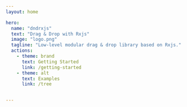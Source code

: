 ```yaml
---
layout: home

hero:
  name: "dndrxjs"
  text: "Drag & Drop with Rxjs"
  image: "logo.png"
  tagline: "Low-level modular drag & drop library based on Rxjs."
  actions:
    - theme: brand
      text: Getting Started
      link: /getting-started
    - theme: alt
      text: Examples
      link: /tree


---
```


